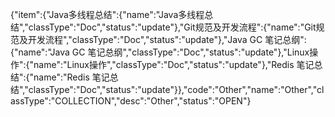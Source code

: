 {"item":{"Java多线程总结":{"name":"Java多线程总结","classType":"Doc","status":"update"},"Git规范及开发流程":{"name":"Git规范及开发流程","classType":"Doc","status":"update"},"Java GC 笔记总纲":{"name":"Java GC 笔记总纲","classType":"Doc","status":"update"},"Linux操作":{"name":"Linux操作","classType":"Doc","status":"update"},"Redis 笔记总结":{"name":"Redis 笔记总结","classType":"Doc","status":"update"}},"code":"Other","name":"Other","classType":"COLLECTION","desc":"Other","status":"OPEN"}